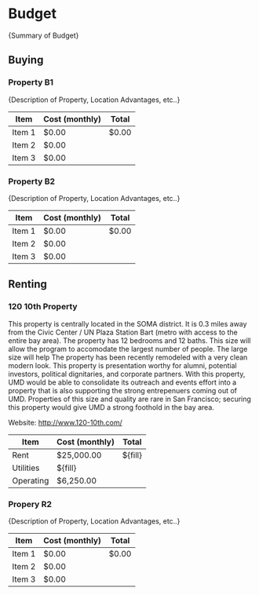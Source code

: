# Budget

{Summary of Budget}

## Buying

### Property B1
{Description of Property, Location Advantages, etc..}

| Item        	| Cost (monthly)  	| Total |
| ------------- | ----------------- | ----- |
| Item 1   		| $0.00 			| $0.00
| Item 2   		| $0.00 			|
| Item 3   		| $0.00 			|

### Property B2
{Description of Property, Location Advantages, etc..}

| Item        	| Cost (monthly)  	| Total |
| ------------- | ----------------- | ----- |
| Item 1   		| $0.00 			| $0.00
| Item 2   		| $0.00 			|
| Item 3   		| $0.00 			|

## Renting


### 120 10th Property

This property is centrally located in the SOMA district. It is 0.3 miles away from the Civic Center / UN Plaza Station Bart (metro with access to the entire bay area). The property has 12 bedrooms and 12 baths. This size will allow the program to accomodate the largest number of people. The large size will help  The property has been recently remodeled with a very clean modern look. This property is presentation worthy for alumni, potential investors, political dignitaries, and corporate partners. With this property, UMD would be able to consolidate its outreach and events effort into a property that is also supporting the strong entrepenuers coming out of UMD. Properties of this size and quality are rare in San Francisco; securing this property would give UMD a strong foothold in the bay area.

Website: http://www.120-10th.com/

| Item        	| Cost (monthly)  	| Total	 	|
| ------------- | ----------------- | --------- |
| Rent   		| $25,000.00 		| ${fill} 	|
| Utilities		| ${fill} 			|
| Operating   	| $6,250.00 		|

### Propery R2
{Description of Property, Location Advantages, etc..}

| Item        	| Cost (monthly)  	| Total |
| ------------- | ----------------- | ----- |
| Item 1   		| $0.00 			| $0.00
| Item 2   		| $0.00 			|
| Item 3   		| $0.00 			|